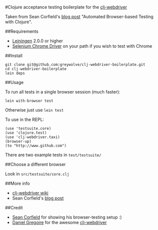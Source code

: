 #Clojure acceptance testing boilerplate for the [clj-webdriver](https://github.com/semperos/clj-webdriver)

Taken from Sean Corfield's [blog post](http://corfield.org/blog/post.cfm/automated-browser-based-testing-with-clojure) 
"Automated Browser-based Testing with Clojure".

##Requirements
- [Leiningen](https://github.com/technomancy/leiningen) 2.0.0 or higher
- [Selenium Chrome Driver](http://code.google.com/p/selenium/wiki/ChromeDriver) on your path if you wish to test with Chrome

##Install

```
git clone git@github.com:greywolve/clj-webdriver-boilerplate.git
cd clj-webdriver-boilerplate
lein deps
```

##Usage

To run all tests in a single browser session (much faster):

```
lein with-browser test
```

Otherwise just use ```lein test```

To use in the REPL:

```
(use 'testsuite.core)
(use 'clojure.test)
(use 'clj-webdriver.taxi)
(browser-up)
(to "http://www.github.com")
```

There are two example tests in ```test/testsuite/```

##Choose a different browser

Look in ```src/testsuite/core.clj``` 

##More info

- [clj-webdriver wiki](https://github.com/semperos/clj-webdriver/wiki)
- Sean Corfield's [blog post](http://corfield.org/blog/post.cfm/automated-browser-based-testing-with-clojure)

##Credit

- [Sean Corfield](http://corfield.org/) for showing his browser-testing setup :)
- [Daniel Gregoire](https://github.com/semperos) for the awesome [clj-webdriver](https://github.com/semperos/clj-webdriver)










